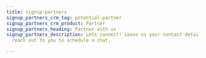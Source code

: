 ```yaml
---
title: signup-partners
signup_partners_crm_tag: potential-partner
signup_partners_crm_product: Partner
signup_partners_heading: Partner with us
signup_partners_description: Lets connect! Leave us your contact details and we'll
  reach out to you to schedule a chat.

---
```

